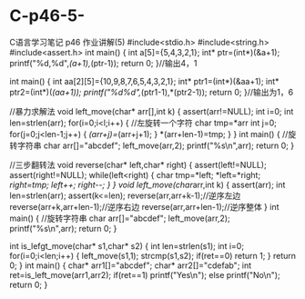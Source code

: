 # C-p46-5-
C语言学习笔记 p46 作业讲解(5)
#include<stdio.h>
#include<string.h>
#include<assert.h>
int main()
{
    int a[5]={5,4,3,2,1};
    int* ptr=(int*)(&a+1);
    printf("%d,%d",*(a+1),*(ptr-1));
    return 0;
}//输出4，1

int main()
{
    int aa[2][5]={10,9,8,7,6,5,4,3,2,1};
    int* ptr1=(int*)(&aa+1);
    int* ptr2=(int*)(*(aa+1));
    printf("%d%d",*(ptr1-1),*(ptr2-1));
    return 0;
}//输出为1，6


//暴力求解法
void left_move(char* arr[],int k)
{
    assert(arr!=NULL);
  int i=0;
  int len=strlen(arr);
  for(i=0;i<l;i++)
  {
      //左旋转一个字符
      char tmp=*arr
      int j=0;
      for(j=0;j<len-1;j++)
      {
          *(arr+j)=*(arr+j+1);
      }
      *(arr+len-1)=tmp;
  }
}
int main()
{
    //旋转字符串
    char arr[]="abcdef";
    left_move(arr,2);
    printf("%s\n",arr);
    return 0;
}

//三步翻转法
void reverse(char* left,char* right)
{
    assert(left!=NULL);
    assert(right!=NULL);
    while(left<right)
    {
        char tmp=*left;
        *left=*right;
        *right=tmp;
        left++;
        right--;
    }
}
void left_move(char*arr,int k)
{
    assert(arr);
    int len=strlen(arr);
    assert(k<=len);
    reverse(arr,arr+k-1);//逆序左边
    reverse(arr+k,arr+len-1);//逆序右边
    reverse(arr,arr+len-1);//逆序整体
}
int main()
{
    //旋转字符串
    char arr[]="abcdef";
    left_move(arr,2);
    printf("%s\n",arr);
    return 0;
}


int is_lefgt_move(char* s1,char* s2)
{
    int len=strlen(s1);
    int i=0;
    for(i=0;i<len;i++)
    {
        left_move(s1,1);
        strcmp(s1,s2);
        if(ret==0)
            return 1;
    }
    return 0;
}
int main()
{
    char* arr1[]="abcdef";
    char* arr2[]="cdefab";
    int ret=is_left_move(arr1,arr2);
    if(ret==1)
        printf("Yes\n");
    else
        printf("No\n");
    return 0;
}


